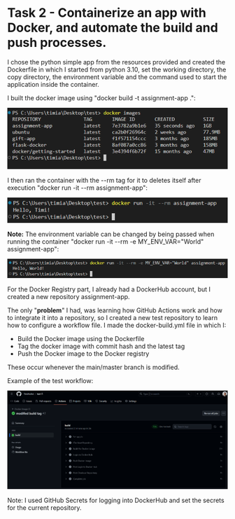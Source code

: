# Task 2 - Containerize an app with Docker, and automate the build and push processes.

I chose the python simple app from the resources provided and created the Dockerfile in which I started from python 3.10, set the working directory, the copy directory, the environment variable and the command used to start the application inside the container.

I built the docker image using "docker build -t assignment-app .":

![Docker images](https://github.com/TimiAndrei/Assignment/blob/c7bbe1433256c877529fe202d07b045c35995e95/Task2/screenshots/2.1%20docker%20image%20created.png)

I then ran the container with the --rm tag for it to deletes itself after execution "docker run -it --rm assignment-app":

![Container](https://github.com/TimiAndrei/Assignment/blob/c7bbe1433256c877529fe202d07b045c35995e95/Task2/screenshots/2.2%20ran%20the%20container.png)

**Note:** The environment variable can be changed by being passed when running the container "docker run -it --rm -e MY_ENV_VAR="World" assignment-app":

![Container with different env var](https://github.com/TimiAndrei/Assignment/blob/c7bbe1433256c877529fe202d07b045c35995e95/Task2/screenshots/2.3%20optional%20env%20var%20arg.png)

For the Docker Registry part, I already had a DockerHub account, but I created a new repository assignment-app.

The only "**problem**" I had, was learning how GitHub Actions work and how to integrate it into a repository, so I created a new test repository to learn how to configure a workflow file. I made the docker-build.yml file in which I:

- Build the Docker image using the Dockerfile
- Tag the docker image with commit hash and the latest tag
- Push the Docker image to the Docker registry

These occur whenever the main/master branch is modified.

Example of the test workflow:

![Workflow test](https://github.com/TimiAndrei/Assignment/blob/1b3ec80d72c260979a17c576f82afaac30605655/Task2/screenshots/2.4%20test%20workflow.png)

Note: I used GitHub Secrets for logging into DockerHub and set the secrets for the current repository.
